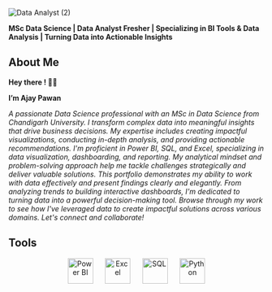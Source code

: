 
![Data Analyst (2)](https://github.com/user-attachments/assets/604cc99f-e7ea-4dc6-8cc3-bf2ef0bd4486)

**MSc Data Science | Data Analyst Fresher | Specializing in BI Tools & Data Analysis | Turning Data into Actionable Insights**

## About Me

**Hey there ! 👋🏻** 

**I’m Ajay Pawan**

*A passionate Data Science professional with an MSc in Data Science from Chandigarh University. I transform complex data into meaningful insights that drive business decisions. My expertise includes creating impactful visualizations, conducting in-depth analysis, and providing actionable recommendations. I'm proficient in Power BI, SQL, and Excel, specializing in data visualization, dashboarding, and reporting. My analytical mindset and problem-solving approach help me tackle challenges strategically and deliver valuable solutions. This portfolio demonstrates my ability to work with data effectively and present findings clearly and elegantly. From analyzing trends to building interactive dashboards, I'm dedicated to turning data into a powerful decision-making tool. Browse through my work to see how I've leveraged data to create impactful solutions across various domains. Let's connect and collaborate!*



## Tools

<p align="center">
  <img src="https://upload.wikimedia.org/wikipedia/commons/c/cf/Power_BI_logo.svg" alt="Power BI" width="50"/>
  &nbsp;&nbsp;&nbsp;&nbsp;
  <img src="https://upload.wikimedia.org/wikipedia/commons/8/86/Microsoft_Excel_2013-2019_logo.svg" alt="Excel" width="50"/>
  &nbsp;&nbsp;&nbsp;&nbsp;
  <img src="https://upload.wikimedia.org/wikipedia/commons/8/87/Sql_data_base_with_logo.png" alt="SQL" width="50"/>
  &nbsp;&nbsp;&nbsp;&nbsp;
  <img src="https://upload.wikimedia.org/wikipedia/commons/c/c3/Python-logo-notext.svg" alt="Python" width="50"/>
</p>



<!--
**ajay-pawan/ajay-pawan** is a ✨ _special_ ✨ repository because its `README.md` (this file) appears on your GitHub profile.

Here are some ideas to get you started:

- 🔭 I’m currently working on ...
- 🌱 I’m currently learning ...
- 👯 I’m looking to collaborate on ...
- 🤔 I’m looking for help with ...
- 💬 Ask me about ...
- 📫 How to reach me: ...
- 😄 Pronouns: ...
- ⚡ Fun fact: ...
-->
